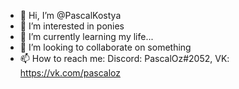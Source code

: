 - 👋 Hi, I’m @PascalKostya
- 👀 I’m interested in ponies
- 🌱 I’m currently learning my life...
- 💞️ I’m looking to collaborate on something
- 📫 How to reach me: Discord: PascalOz#2052, VK: https://vk.com/pascaloz
